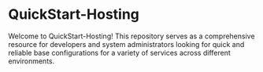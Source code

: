 # QuickStart-Hosting
Welcome to QuickStart-Hosting! This repository serves as a comprehensive resource for developers and system administrators looking for quick and reliable base configurations for a variety of services across different environments.
